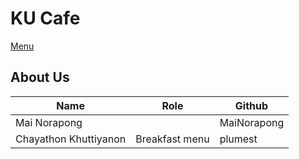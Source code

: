 # KU Cafe

[Menu](menu.md)

## About Us

| Name | Role | Github |
|------|------|--------|
| Mai Norapong | | MaiNorapong |
| Chayathon Khuttiyanon | Breakfast menu | plumest |
